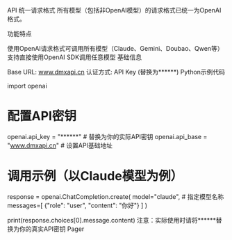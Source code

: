 API 统一请求格式
所有模型（包括非OpenAI模型）的请求格式已统一为OpenAI格式。

功能特点

使用OpenAI请求格式可调用所有模型（Claude、Gemini、Doubao、Qwen等）
支持直接使用OpenAI SDK调用任意模型
基础信息

Base URL: www.dmxapi.cn
认证方式: API Key (替换为******)
Python示例代码


import openai

# 配置API密钥
openai.api_key = "******"  # 替换为你的实际API密钥
openai.api_base = "www.dmxapi.cn"  # 设置API基础地址

# 调用示例（以Claude模型为例）
response = openai.ChatCompletion.create(
    model="claude",  # 指定模型名称
    messages=[
        {"role": "user", "content": "你好"}
    ]
)

print(response.choices[0].message.content)
注意：实际使用时请将******替换为你的真实API密钥
Pager

